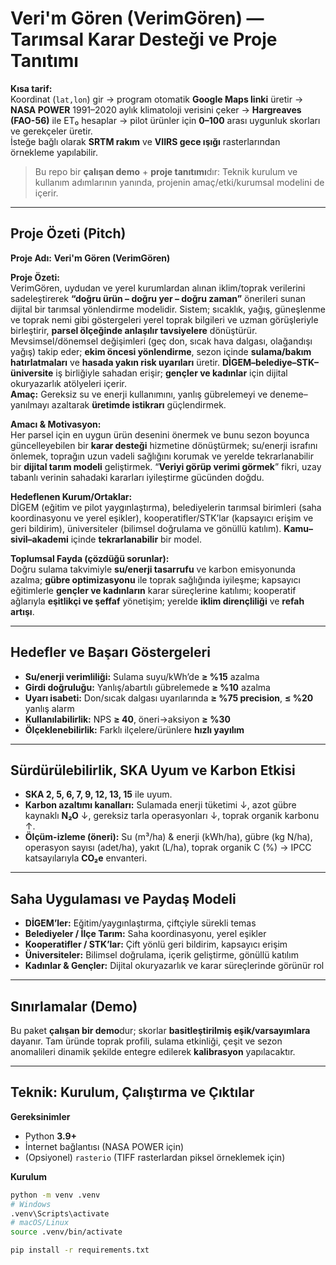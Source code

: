 # Veri'm Gören (VerimGören) — Tarımsal Karar Desteği ve Proje Tanıtımı

**Kısa tarif:**  
Koordinat (`lat,lon`) gir → program otomatik **Google Maps linki** üretir → **NASA POWER** 1991–2020 aylık klimatoloji verisini çeker → **Hargreaves (FAO-56)** ile ET₀ hesaplar → pilot ürünler için **0–100** arası uygunluk skorları ve gerekçeler üretir.  
İsteğe bağlı olarak **SRTM rakım** ve **VIIRS gece ışığı** rasterlarından örnekleme yapılabilir.

> Bu repo bir **çalışan demo** + **proje tanıtımı**dır: Teknik kurulum ve kullanım adımlarının yanında, projenin amaç/etki/kurumsal modelini de içerir.

---

## Proje Özeti (Pitch)

**Proje Adı:** **Veri'm Gören (VerimGören)**

**Proje Özeti:**  
VerimGören, uydudan ve yerel kurumlardan alınan iklim/toprak verilerini sadeleştirerek **“doğru ürün – doğru yer – doğru zaman”** önerileri sunan dijital bir tarımsal yönlendirme modelidir. Sistem; sıcaklık, yağış, güneşlenme ve toprak nemi gibi göstergeleri yerel toprak bilgileri ve uzman görüşleriyle birleştirir, **parsel ölçeğinde anlaşılır tavsiyelere** dönüştürür. Mevsimsel/dönemsel değişimleri (geç don, sıcak hava dalgası, olağandışı yağış) takip eder; **ekim öncesi yönlendirme**, sezon içinde **sulama/bakım hatırlatmaları** ve **hasada yakın risk uyarıları** üretir. **DİGEM–belediye–STK–üniversite** iş birliğiyle sahadan erişir; **gençler ve kadınlar** için dijital okuryazarlık atölyeleri içerir.  
**Amaç:** Gereksiz su ve enerji kullanımını, yanlış gübrelemeyi ve deneme–yanılmayı azaltarak **üretimde istikrarı** güçlendirmek.

**Amacı & Motivasyon:**  
Her parsel için en uygun ürün desenini önermek ve bunu sezon boyunca güncelleyebilen bir **karar desteği** hizmetine dönüştürmek; su/enerji israfını önlemek, toprağın uzun vadeli sağlığını korumak ve yerelde tekrarlanabilir bir **dijital tarım modeli** geliştirmek. “**Veriyi görüp verimi görmek**” fikri, uzay tabanlı verinin sahadaki kararları iyileştirme gücünden doğdu.

**Hedeflenen Kurum/Ortaklar:**  
DİGEM (eğitim ve pilot yaygınlaştırma), belediyelerin tarımsal birimleri (saha koordinasyonu ve yerel eşikler), kooperatifler/STK’lar (kapsayıcı erişim ve geri bildirim), üniversiteler (bilimsel doğrulama ve gönüllü katılım). **Kamu–sivil–akademi** içinde **tekrarlanabilir** bir model.

**Toplumsal Fayda (çözdüğü sorunlar):**  
Doğru sulama takvimiyle **su/enerji tasarrufu** ve karbon emisyonunda azalma; **gübre optimizasyonu** ile toprak sağlığında iyileşme; kapsayıcı eğitimlerle **gençler ve kadınların** karar süreçlerine katılımı; kooperatif ağlarıyla **eşitlikçi ve şeffaf** yönetişim; yerelde **iklim dirençliliği** ve **refah artışı**.

---

## Hedefler ve Başarı Göstergeleri
- **Su/enerji verimliliği:** Sulama suyu/kWh’de **≥ %15** azalma  
- **Girdi doğruluğu:** Yanlış/abartılı gübrelemede **≥ %10** azalma  
- **Uyarı isabeti:** Don/sıcak dalgası uyarılarında **≥ %75 precision**, **≤ %20** yanlış alarm  
- **Kullanılabilirlik:** NPS **≥ 40**, öneri→aksiyon **≥ %30**  
- **Ölçeklenebilirlik:** Farklı ilçelere/ürünlere **hızlı yayılım**

---

## Sürdürülebilirlik, SKA Uyum ve Karbon Etkisi
- **SKA 2, 5, 6, 7, 9, 12, 13, 15** ile uyum.  
- **Karbon azaltımı kanalları:** Sulamada enerji tüketimi ↓, azot gübre kaynaklı **N₂O** ↓, gereksiz tarla operasyonları ↓, toprak organik karbonu ↑.  
- **Ölçüm-izleme (öneri):** Su (m³/ha) & enerji (kWh/ha), gübre (kg N/ha), operasyon sayısı (adet/ha), yakıt (L/ha), toprak organik C (%) → IPCC katsayılarıyla **CO₂e** envanteri.

---

## Saha Uygulaması ve Paydaş Modeli
- **DİGEM’ler:** Eğitim/yaygınlaştırma, çiftçiyle sürekli temas  
- **Belediyeler / İlçe Tarım:** Saha koordinasyonu, yerel eşikler  
- **Kooperatifler / STK’lar:** Çift yönlü geri bildirim, kapsayıcı erişim  
- **Üniversiteler:** Bilimsel doğrulama, içerik geliştirme, gönüllü katılım  
- **Kadınlar & Gençler:** Dijital okuryazarlık ve karar süreçlerinde görünür rol

---

## Sınırlamalar (Demo)
Bu paket **çalışan bir demo**dur; skorlar **basitleştirilmiş eşik/varsayımlara** dayanır. Tam üründe toprak profili, sulama etkinliği, çeşit ve sezon anomalileri dinamik şekilde entegre edilerek **kalibrasyon** yapılacaktır.

---

## Teknik: Kurulum, Çalıştırma ve Çıktılar

**Gereksinimler**
- Python **3.9+**
- İnternet bağlantısı (NASA POWER için)
- (Opsiyonel) `rasterio` (TIFF rasterlardan piksel örneklemek için)

**Kurulum**
```bash
python -m venv .venv
# Windows
.venv\Scripts\activate
# macOS/Linux
source .venv/bin/activate

pip install -r requirements.txt
